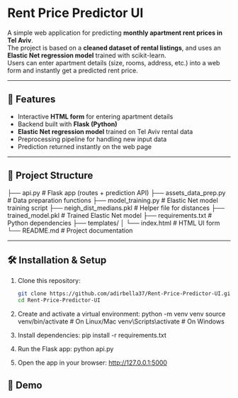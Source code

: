 # Rent Price Predictor UI

A simple web application for predicting **monthly apartment rent prices in Tel Aviv**.  
The project is based on a **cleaned dataset of rental listings**, and uses an **Elastic Net regression model** trained with scikit-learn.  
Users can enter apartment details (size, rooms, address, etc.) into a web form and instantly get a predicted rent price.

---

## 🚀 Features
- Interactive **HTML form** for entering apartment details
- Backend built with **Flask (Python)**
- **Elastic Net regression model** trained on Tel Aviv rental data
- Preprocessing pipeline for handling new input data
- Prediction returned instantly on the web page

---

## 📂 Project Structure
├── api.py                 # Flask app (routes + prediction API)
├── assets_data_prep.py    # Data preparation functions
├── model_training.py      # Elastic Net model training script
├── neigh_dist_medians.pkl # Helper file for distances
├── trained_model.pkl      # Trained Elastic Net model
├── requirements.txt       # Python dependencies
├── templates/
│   └── index.html         # HTML UI form
└── README.md              # Project documentation


---

## 🛠 Installation & Setup

1. Clone this repository:
   ```bash
   git clone https://github.com/adirbella37/Rent-Price-Predictor-UI.git
   cd Rent-Price-Predictor-UI
   
2. Create and activate a virtual environment:
   python -m venv venv
source venv/bin/activate   # On Linux/Mac
venv\Scripts\activate      # On Windows

3. Install dependencies:
   pip install -r requirements.txt

4. Run the Flask app:
   python api.py

5. Open the app in your browser:
   http://127.0.0.1:5000

## 📸 Demo
